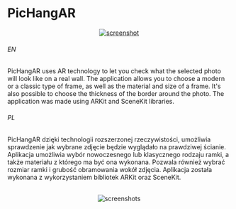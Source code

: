 # PicHangAR

<p align="center">
  <a href="https://user-images.githubusercontent.com/71329150/114186415-1d67c600-9947-11eb-8466-035e0ebcc903.mp4">
    <img src="https://user-images.githubusercontent.com/71329150/114207799-12b82b80-995d-11eb-916a-f78c5ba944c8.gif" alt="screenshot">
  </a>
</p>

###### EN
PicHangAR uses AR technology to let you check what the selected photo will look like on a real wall. The application allows you to choose a modern or a classic type of frame, as well as the material and size of a frame. It's also possible to choose the thickness of the border around the photo. The application was made using ARKit and SceneKit libraries.

###### PL
PicHangAR dzięki technologii rozszerzonej rzeczywistości, umożliwia sprawdzenie jak wybrane zdjęcie będzie wyglądało na prawdziwej ścianie. Aplikacja umożliwia wybór nowoczesnego lub klasycznego rodzaju ramki, a także materiału z którego ma być ona wykonana. Pozwala również wybrać rozmiar ramki i grubość obramowania wokół zdjęcia. Aplikacja została wykonana z wykorzystaniem bibliotek ARKit oraz SceneKit.
<br><br>
<p align="center">
  <img src="https://user-images.githubusercontent.com/71329150/114208556-e2bd5800-995d-11eb-815a-a436afdd35ce.png" alt="screenshots">
</p>
